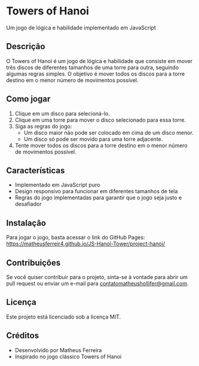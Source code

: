 **Towers of Hanoi**
================

Um jogo de lógica e habilidade implementado em JavaScript

**Descrição**
------------

O Towers of Hanoi é um jogo de lógica e habilidade que consiste em mover três discos de diferentes tamanhos de uma torre para outra, seguindo algumas regras simples. O objetivo é mover todos os discos para a torre destino em o menor número de movimentos possível.

**Como jogar**
--------------

1. Clique em um disco para selecioná-lo.
2. Clique em uma torre para mover o disco selecionado para essa torre.
3. Siga as regras do jogo:
	* Um disco maior não pode ser colocado em cima de um disco menor.
	* Um disco só pode ser movido para uma torre adjacente.
4. Tente mover todos os discos para a torre destino em o menor número de movimentos possível.

**Características**
-------------------

* Implementado em JavaScript puro
* Design responsivo para funcionar em diferentes tamanhos de tela
* Regras do jogo implementadas para garantir que o jogo seja justo e desafiador

**Instalação**
--------------

Para jogar o jogo, basta acessar o link do GitHub Pages: https://matheusferreir4.github.io/JS-Hanoi-Tower/project-hanoi/

**Contribuições**
----------------

Se você quiser contribuir para o projeto, sinta-se à vontade para abrir um pull request ou enviar um e-mail para contatomatheushollifer@gmail.com.

**Licença**
----------

Este projeto está licenciado sob a licença MIT.

**Créditos**
------------

* Desenvolvido por Matheus Ferreira
* Inspirado no jogo clássico Towers of Hanoi
